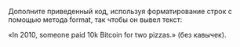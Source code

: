 Дополните приведенный код, используя форматирование строк с помощью метода format, так чтобы он вывел текст: 

«In 2010, someone paid 10k Bitcoin for two pizzas.» (без кавычек).